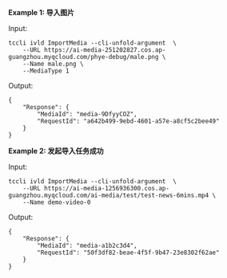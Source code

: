 **Example 1: 导入图片**



Input: 

```
tccli ivld ImportMedia --cli-unfold-argument  \
    --URL https://ai-media-251202827.cos.ap-guangzhou.myqcloud.com/phye-debug/male.png \
    --Name male.png \
    --MediaType 1
```

Output: 
```
{
    "Response": {
        "MediaId": "media-9DfyyCOZ",
        "RequestId": "a642b499-9ebd-4601-a57e-a8cf5c2bee49"
    }
}
```

**Example 2: 发起导入任务成功**



Input: 

```
tccli ivld ImportMedia --cli-unfold-argument  \
    --URL https://ai-media-1256936300.cos.ap-guangzhou.myqcloud.com/ai-media/test/test-news-6mins.mp4 \
    --Name demo-video-0
```

Output: 
```
{
    "Response": {
        "MediaId": "media-a1b2c3d4",
        "RequestId": "50f3df82-beae-4f5f-9b47-23e8302f62ae"
    }
}
```

